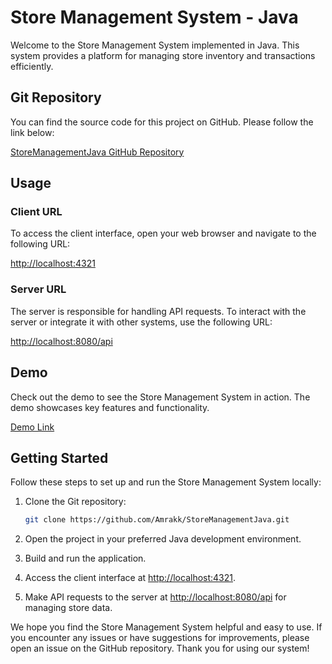 # Store Management System - Java

Welcome to the Store Management System implemented in Java. This system provides a platform for managing store inventory and transactions efficiently.

## Git Repository

You can find the source code for this project on GitHub. Please follow the link below:

[StoreManagementJava GitHub Repository](https://github.com/Amrakk/StoreManagementJava)

## Usage

### Client URL

To access the client interface, open your web browser and navigate to the following URL:

[http://localhost:4321](http://localhost:4321)

### Server URL

The server is responsible for handling API requests. To interact with the server or integrate it with other systems, use the following URL:

[http://localhost:8080/api](http://localhost:8080/api)

## Demo

Check out the demo to see the Store Management System in action. The demo showcases key features and functionality.

[Demo Link](https://youtu.be/LeH0-5qj-yg)

## Getting Started

Follow these steps to set up and run the Store Management System locally:

1. Clone the Git repository:

    ```bash
    git clone https://github.com/Amrakk/StoreManagementJava.git
    ```

2. Open the project in your preferred Java development environment.

3. Build and run the application.

4. Access the client interface at [http://localhost:4321](http://localhost:4321).

5. Make API requests to the server at [http://localhost:8080/api](http://localhost:8080/api) for managing store data.

We hope you find the Store Management System helpful and easy to use. If you encounter any issues or have suggestions for improvements, please open an issue on the GitHub repository. Thank you for using our system!
